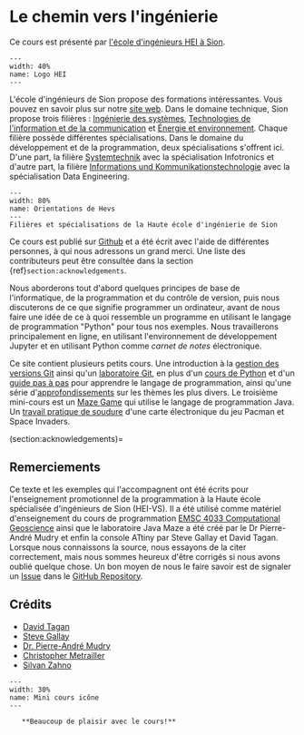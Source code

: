 # Le chemin vers l'ingénierie

Ce cours est présenté par [l'école d'ingénieurs HEI à Sion](https://hevs.ch).

```{figure} img/hei-defr.svg
---
width: 40%
name: Logo HEI
---
```

L'école d'ingénieurs de Sion propose des formations intéressantes. Vous pouvez en savoir plus sur notre [site web](https://www.hevs.ch/de/formations/bachelors/). Dans le domaine technique, Sion propose trois filières : [Ingénierie des systèmes](https://www.hevs.ch/synd), [Technologies de l'information et de la communication](https://www.hevs.ch/isc) et [Énergie et environnement](https://www.hevs.ch/ete). Chaque filière possède différentes spécialisations. Dans le domaine du développement et de la programmation, deux spécialisations s'offrent ici. D'une part, la filière [Systemtechnik](https://www.hevs.ch/synd) avec la spécialisation Infotronics et d'autre part, la filière [Informations und Kommunikationstechnologie](https://www.hevs.ch/isc) avec la spécialisation Data Engineering.

```{figure} img/hevs-sion.svg
---
width: 80%
name: Orientations de Hevs
---
Filières et spécialisations de la Haute école d'ingénierie de Sion
```

Ce cours est publié sur [Github](https://github.com/tschinz/python-minicourse) et a été écrit avec l'aide de différentes personnes, à qui nous adressons un grand merci. Une liste des contributeurs peut être consultée dans la section {ref}`section:acknowledgements`.

Nous aborderons tout d'abord quelques principes de base de l'informatique, de la programmation et du contrôle de version, puis nous discuterons de ce que signifie programmer un ordinateur, avant de nous faire une idée de ce à quoi ressemble un programme en utilisant le langage de programmation "Python" pour tous nos exemples. Nous travaillerons principalement en ligne, en utilisant l'environnement de développement Jupyter et en utilisant Python comme *carnet de notes* électronique.

Ce site contient plusieurs petits cours. Une introduction à la [gestion des versions Git](git/intro/00-intro) ainsi qu'un [laboratoire Git](git/lab/00-intro), en plus d'un [cours de Python](python/intro/00-intro) et d'un [guide pas à pas](python/lab/00-intro) pour apprendre le langage de programmation, ainsi qu'une série d'[approfondissements](python/advanced/00-intro) sur les thèmes les plus divers. Le troisième mini-cours est un [Maze Game](java/maze/00-intro) qui utilise le langage de programmation Java. Un [travail pratique de soudure](arduino/attiny-console/00-intro) d'une carte électronique du jeu Pacman et Space Invaders.

(section:acknowledgements)=
## Remerciements

Ce texte et les exemples qui l'accompagnent ont été écrits pour l'enseignement promotionnel de la programmation à la Haute école spécialisée d'ingénieurs de Sion (HEI-VS). Il a été utilisé comme matériel d'enseignement du cours de programmation [EMSC 4033 Computational Geoscience](https://anu-rses-education.github.io/EMSC-4033/FrontPage.html) ainsi que le laboratoire Java Maze a été créé par le Dr Pierre-André Mudry et enfin la console ATtiny par Steve Gallay et David Tagan. Lorsque nous connaissons la source, nous essayons de la citer correctement, mais nous sommes heureux d'être corrigés si nous avons oublié quelque chose. Un bon moyen de nous le faire savoir est de signaler un [Issue](https://github.com/tschinz/hei-minicourse/issues) dans le [GitHub Repository](https://github.com/tschinz/hei-minicourse/issues).

## Crédits
* [David Tagan](https://people.hes-so.ch/fr/profile/david.tagan)
* [Steve Gallay](https://people.hes-so.ch/fr/profile/steve.gallay)
* [Dr. Pierre-André Mudry](https://people.hes-so.ch/fr/profile/pierrean.mudry)
* [Christopher Metrailler](https://people.hes-so.ch/fr/profile/christop.metraill)
* [Silvan Zahno](https://people.hes-so.ch/fr/profile/silvan.zahno)

```{figure} img/mini-course.svg
---
width: 30%
name: Mini cours icône
---
```

```{important}
   **Beaucoup de plaisir avec le cours!**
```
